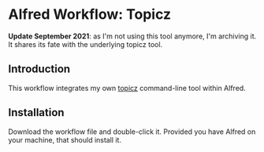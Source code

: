 # Alfred Workflow: Topicz

**Update September 2021**: as I'm not using this tool anymore, I'm archiving it. It shares its fate with the underlying topicz tool.

## Introduction

This workflow integrates my own [topicz](https://github.com/voostindie/topicz) command-line tool within Alfred.

## Installation

Download the workflow file and double-click it. Provided you have Alfred on your machine, that should install it.
